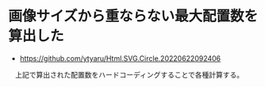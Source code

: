 # 画像サイズから重ならない最大配置数を算出した

* https://github.com/ytyaru/Html.SVG.Circle.20220622092406

　上記で算出された配置数をハードコーディングすることで各種計算する。

